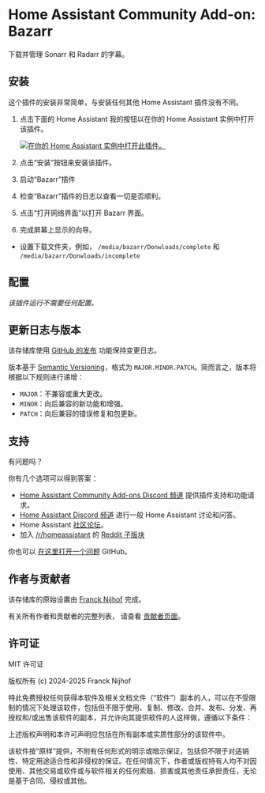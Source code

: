 # Home Assistant Community Add-on: Bazarr

下载并管理 Sonarr 和 Radarr 的字幕。

## 安装

这个插件的安装非常简单，与安装任何其他 Home Assistant 插件没有不同。

1. 点击下面的 Home Assistant 我的按钮以在你的 Home Assistant 实例中打开该插件。

   [![在你的 Home Assistant 实例中打开此插件。][addon-badge]][addon]

1. 点击“安装”按钮来安装该插件。
1. 启动“Bazarr”插件
1. 检查“Bazarr”插件的日志以查看一切是否顺利。
1. 点击“打开网络界面”以打开 Bazarr 界面。
1. 完成屏幕上显示的向导。

- 设置下载文件夹，例如，
  `/media/bazarr/Donwloads/complete` 和
  `/media/bazarr/Donwloads/incomplete`

## 配置

_该插件运行不需要任何配置。_

## 更新日志与版本

该存储库使用 [GitHub 的发布][releases] 功能保持变更日志。

版本基于 [Semantic Versioning][semver]，格式为 `MAJOR.MINOR.PATCH`。简而言之，版本将根据以下规则进行递增：

- `MAJOR`：不兼容或重大更改。
- `MINOR`：向后兼容的新功能和增强。
- `PATCH`：向后兼容的错误修复和包更新。

## 支持

有问题吗？

你有几个选项可以得到答案：

- [Home Assistant Community Add-ons Discord 频道][discord] 提供插件支持和功能请求。
- [Home Assistant Discord 频道][discord-ha] 进行一般 Home Assistant 讨论和问答。
- Home Assistant [社区论坛][forum]。
- 加入 [/r/homeassistant][reddit] 的 [Reddit 子版块][reddit]

你也可以 [在这里打开一个问题][issue] GitHub。

## 作者与贡献者

该存储库的原始设置由 [Franck Nijhof][frenck] 完成。

有关所有作者和贡献者的完整列表，
请查看 [贡献者页面][contributors]。

## 许可证

MIT 许可证

版权所有 (c) 2024-2025 Franck Nijhof

特此免费授权任何获得本软件及相关文档文件（“软件”）副本的人，可以在不受限制的情况下处理该软件，包括但不限于使用、复制、修改、合并、发布、分发、再授权和/或出售该软件的副本，并允许向其提供软件的人这样做，遵循以下条件：

上述版权声明和本许可声明应包括在所有副本或实质性部分的该软件中。

该软件按“原样”提供，不附有任何形式的明示或暗示保证，包括但不限于对适销性、特定用途适合性和非侵权的保证。在任何情况下，作者或版权持有人均不对因使用、其他交易或软件或与软件相关的任何索赔、损害或其他责任承担责任，无论是基于合同、侵权或其他。

[addon-badge]: https://my.home-assistant.io/badges/supervisor_addon.svg
[addon]: https://my.home-assistant.io/redirect/supervisor_addon/?addon=a0d7b954_bazarr&repository_url=https%3A%2F%2Fgithub.com%2Fhassio-addons%2Frepository
[contributors]: https://github.com/hassio-addons/addon-bazarr/graphs/contributors
[discord-ha]: https://discord.gg/c5DvZ4e
[discord]: https://discord.me/hassioaddons
[forum]: https://community.home-assistant.io/t/?u=frenck
[frenck]: https://github.com/frenck
[issue]: https://github.com/hassio-addons/addon-bazarr/issues
[reddit]: https://reddit.com/r/homeassistant
[releases]: https://github.com/hassio-addons/addon-bazarr/releases
[semver]: http://semver.org/spec/v2.0.0.html